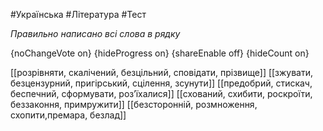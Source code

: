 #Українська #Література #Тест

*Правильно написано всі слова в рядку*

{noChangeVote on}
{hideProgress on}
{shareEnable off}
{hideCount on}

[[розрівняти, скалічений, безцільний, сповідати, прізвище]]
[[зжувати, безцензурний, пригірський, сцілення, зсунути]]
[[предобрий, стискач, беспечний, сформувати, роз’їхалися]]
[[схований, схибити, роскроїти, беззаконня, примружити]]
[[безсторонній, розмноження, схопити,премара, безлад]]
